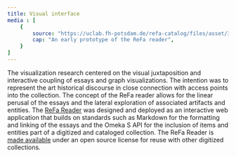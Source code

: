 ```yaml
---
title: Visual interface
media : [
    {
        source: "https://uclab.fh-potsdam.de/refa-catalog/files/asset/3990aa4021c25cf826bc9297ebb4868a6b300689.gif",
        cap: "An early prototype of the ReFa reader",
    }
]
---
```


The visualization research centered on the visual juxtaposition and interactive coupling of essays and graph visualizations. The intention was to represent the art historical discourse in close connection with access points into the collection. The concept of the ReFa reader allows for the linear perusal of the essays and the lateral exploration of associated artifacts and entities. The [ReFa Reader](https://refareader.fh-potsdam.de/) was designed and deployed as an interactive web application that builds on standards such as Markdown for the formatting and linking of the essays and the Omeka S API for the inclusion of items and entities part of a digitized and cataloged collection. The ReFa Reader is  [made available](https://github.com/sinanatra/refa-reader-template) under an open source license for reuse with other digitized collections.
